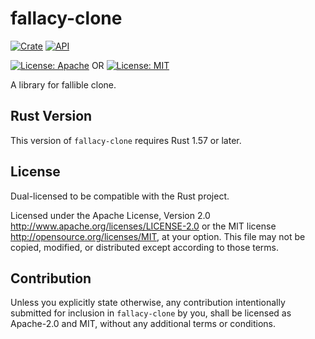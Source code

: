 # fallacy-clone

[![Crate](https://img.shields.io/crates/v/fallacy-clone.svg)](https://crates.io/crates/fallacy-clone)
[![API](https://docs.rs/fallacy-clone/badge.svg)](https://docs.rs/fallacy-clone)

[![License: Apache](https://img.shields.io/badge/License-Apache%202.0-red.svg)](LICENSE-APACHE)
OR
[![License: MIT](https://img.shields.io/badge/license-MIT-blue.svg)](LICENSE-MIT)

A library for fallible clone.

## Rust Version

This version of `fallacy-clone` requires Rust 1.57 or later.

## License

Dual-licensed to be compatible with the Rust project.

Licensed under the Apache License, Version 2.0
http://www.apache.org/licenses/LICENSE-2.0 or the MIT license
http://opensource.org/licenses/MIT, at your
option. This file may not be copied, modified, or distributed
except according to those terms.

## Contribution

Unless you explicitly state otherwise, any contribution intentionally submitted
for inclusion in `fallacy-clone` by you, shall be licensed as Apache-2.0 and MIT, without any additional
terms or conditions.
